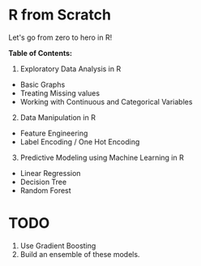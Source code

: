 # R from Scratch

Let's go from zero to hero in R!

**Table of Contents:**
1. Exploratory Data Analysis in R
  - Basic Graphs
  - Treating Missing values
  - Working with Continuous and Categorical Variables
2. Data Manipulation in R
  - Feature Engineering
  - Label Encoding / One Hot Encoding
3. Predictive Modeling using Machine Learning in R
  - Linear Regression
  - Decision Tree
  - Random Forest
# TODO 
1. Use Gradient Boosting
2. Build an ensemble of these models.
